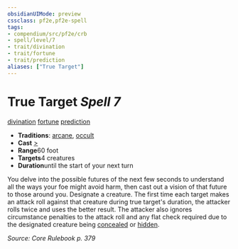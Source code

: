 ```yaml
---
obsidianUIMode: preview
cssclass: pf2e,pf2e-spell
tags:
- compendium/src/pf2e/crb
- spell/level/7
- trait/divination
- trait/fortune
- trait/prediction
aliases: ["True Target"]
---
```

# True Target *Spell 7*   
[divination](../../Rules/traits/divination.md)  [fortune](../../Rules/traits/fortune.md)  [prediction](../../Rules/traits/prediction.md)  

- **Traditions**: [arcane](../../Rules/traits/arcane.md), [occult](../../Rules/traits/occult.md)
- **Cast** [>](../../Rules/core-rulebook/chapter-9-playing-the-game.md#Actions "Single Action") 
- **Range**60 foot
- **Targets**4 creatures
- **Duration**until the start of your next turn

You delve into the possible futures of the next few seconds to understand all the ways your foe might avoid harm, then cast out a vision of that future to those around you. Designate a creature. The first time each target makes an attack roll against that creature during true target's duration, the attacker rolls twice and uses the better result. The attacker also ignores circumstance penalties to the attack roll and any flat check required due to the designated creature being [concealed](../../Rules/conditions.md#Concealed) or [hidden](../../Rules/conditions.md#Hidden).

*Source: Core Rulebook p. 379*